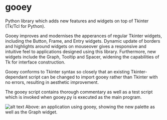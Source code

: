 # gooey
Python library which adds new features and widgets on top of Tkinter (Tk/Tcl for Python).

Gooey improves and modernises the apperances of regular Tkinter widgets, including the Button, Frame, and Entry widgets.
Dynamic update of borders and highlights around widgets on mouseover gives a responsive and intuitive feel to applications designed using this library.
Furthermore, new widgets include the Graph, Tooltip and Spacer, widening the capabilities of Tk for interface construction.

Gooey conforms to Tkinter syntax so closely that an existing Tkinter-dependant script can be changed to import gooey rather than Tkinter with no errors, resulting in aesthetic improvement.

The gooey script contains thorough commentary as well as a test script which is invoked when gooey.py is executed as the main program.

![alt text](https://user-images.githubusercontent.com/29902113/27931805-67d583b0-6293-11e7-962a-18d32dc82be8.png)
Above: an application using gooey, showing the new palette as well as the Graph widget.
